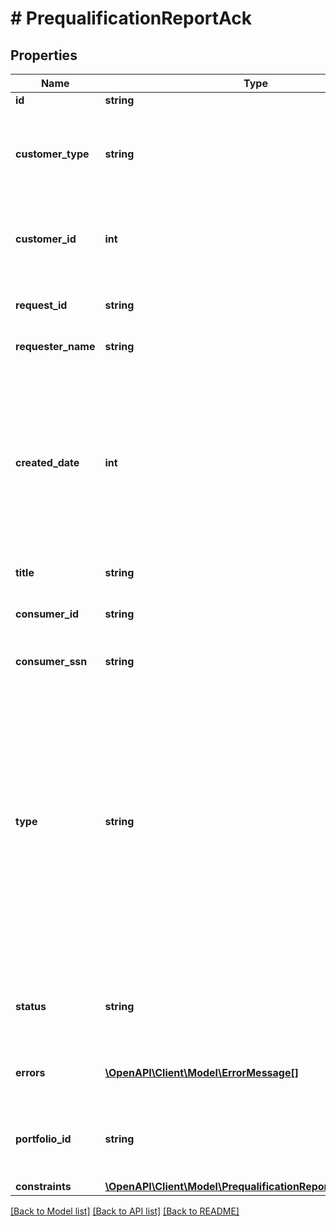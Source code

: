 # # PrequalificationReportAck

## Properties

Name | Type | Description | Notes
------------ | ------------- | ------------- | -------------
**id** | **string** | A report ID |
**customer_type** | **string** | The type of customer (\&quot;active\&quot; or \&quot;testing\&quot; or \&quot;\&quot; for all types) |
**customer_id** | **int** | A customer ID represented as a number. See Add Customer API for how to create a customer ID. |
**request_id** | **string** | Finicity indicator to track all activity associated with this report |
**requester_name** | **string** | Name of a Finicity partner |
**created_date** | **int** | A date in Unix epoch time (in seconds). See: [Handling Epoch Dates and Times](https://developer.mastercard.com/open-banking-us/documentation/codes-and-formats/). Note: If the report is retrieved on a day other than the day it was generated, on the header of the PDF version of the report there will be a \&quot;Retrieved Date\&quot; populated. |
**title** | **string** | Title of the report |
**consumer_id** | **string** | A consumer ID. See Create Consumer API for how to create a consumer ID. |
**consumer_ssn** | **string** | Last 4 digits of a SSN |
**type** | **string** | A report type. Possible values:  * &#x60;voi&#x60;   * &#x60;voa&#x60;   * &#x60;voaHistory&#x60;   * &#x60;history&#x60;   * &#x60;voieTxVerify&#x60;   * &#x60;voieWithReport&#x60;   * &#x60;voieWithInterview&#x60;   * &#x60;paystatement&#x60;   * &#x60;preQualVoa&#x60;   * &#x60;assetSummary&#x60;   * &#x60;voie&#x60;   * &#x60;transactions&#x60;   * &#x60;statement&#x60;   * &#x60;voiePayroll&#x60;   * &#x60;voeTransactions&#x60;   * &#x60;voePayroll&#x60;   * &#x60;cfrp&#x60;   * &#x60;cfrb&#x60;  * &#x60;barpcra&#x60;  * &#x60;barpnoncra&#x60;  * &#x60;barbcra&#x60;  * &#x60;barbftc&#x60;  * &#x60;barbnoncra&#x60; |
**status** | **string** | A report generation status. Possible values:  * &#x60;inProgress&#x60;  * &#x60;success&#x60;  * &#x60;failure&#x60; |
**errors** | [**\OpenAPI\Client\Model\ErrorMessage[]**](ErrorMessage.md) | In case errors occurred during the report generation | [optional]
**portfolio_id** | **string** | A unique identifier that will be consistent across all reports created for the same customer |
**constraints** | [**\OpenAPI\Client\Model\PrequalificationReportConstraintsOut**](PrequalificationReportConstraintsOut.md) |  |

[[Back to Model list]](../../README.md#models) [[Back to API list]](../../README.md#endpoints) [[Back to README]](../../README.md)
